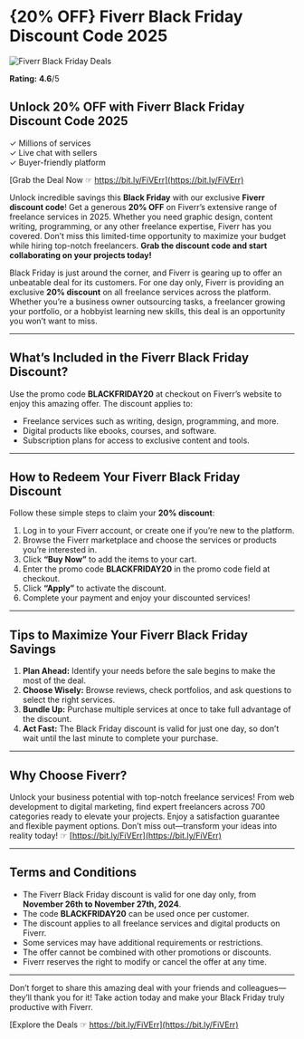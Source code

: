# {20% OFF} Fiverr Black Friday Discount Code 2025

![Fiverr Black Friday Deals](https://blackfridaydeals.store/wp-content/uploads/2023/09/Fiverr.webp)

**Rating:** **4.6**/5

## **Unlock 20% OFF with Fiverr Black Friday Discount Code 2025**

✓ Millions of services  
✓ Live chat with sellers  
✓ Buyer-friendly platform  

[Grab the Deal Now ☞ https://bit.ly/FiVErr](https://bit.ly/FiVErr)

Unlock incredible savings this **Black Friday** with our exclusive **Fiverr discount code**! Get a generous **20% OFF** on Fiverr’s extensive range of freelance services in 2025. Whether you need graphic design, content writing, programming, or any other freelance expertise, Fiverr has you covered. Don’t miss this limited-time opportunity to maximize your budget while hiring top-notch freelancers. **Grab the discount code and start collaborating on your projects today!**

Black Friday is just around the corner, and Fiverr is gearing up to offer an unbeatable deal for its customers. For one day only, Fiverr is providing an exclusive **20% discount** on all freelance services across the platform. Whether you’re a business owner outsourcing tasks, a freelancer growing your portfolio, or a hobbyist learning new skills, this deal is an opportunity you won’t want to miss.

---

## **What’s Included in the Fiverr Black Friday Discount?**

Use the promo code **BLACKFRIDAY20** at checkout on Fiverr’s website to enjoy this amazing offer. The discount applies to:

- Freelance services such as writing, design, programming, and more.  
- Digital products like ebooks, courses, and software.  
- Subscription plans for access to exclusive content and tools.  

---

## **How to Redeem Your Fiverr Black Friday Discount**

Follow these simple steps to claim your **20% discount**:

1. Log in to your Fiverr account, or create one if you’re new to the platform.  
2. Browse the Fiverr marketplace and choose the services or products you’re interested in.  
3. Click **“Buy Now”** to add the items to your cart.  
4. Enter the promo code **BLACKFRIDAY20** in the promo code field at checkout.  
5. Click **“Apply”** to activate the discount.  
6. Complete your payment and enjoy your discounted services!  

---

## **Tips to Maximize Your Fiverr Black Friday Savings**

1. **Plan Ahead:** Identify your needs before the sale begins to make the most of the deal.  
2. **Choose Wisely:** Browse reviews, check portfolios, and ask questions to select the right services.  
3. **Bundle Up:** Purchase multiple services at once to take full advantage of the discount.  
4. **Act Fast:** The Black Friday discount is valid for just one day, so don’t wait until the last minute to complete your purchase.  

---

## **Why Choose Fiverr?**

Unlock your business potential with top-notch freelance services! From web development to digital marketing, find expert freelancers across 700 categories ready to elevate your projects. Enjoy a satisfaction guarantee and flexible payment options. Don’t miss out—transform your ideas into reality today! ☞ [https://bit.ly/FiVErr](https://bit.ly/FiVErr)

---

## **Terms and Conditions**

- The Fiverr Black Friday discount is valid for one day only, from **November 26th to November 27th, 2024**.  
- The code **BLACKFRIDAY20** can be used once per customer.  
- The discount applies to all freelance services and digital products on Fiverr.  
- Some services may have additional requirements or restrictions.  
- The offer cannot be combined with other promotions or discounts.  
- Fiverr reserves the right to modify or cancel the offer at any time.  

---

Don’t forget to share this amazing deal with your friends and colleagues—they’ll thank you for it! Take action today and make your Black Friday truly productive with Fiverr.

[Explore the Deals ☞ https://bit.ly/FiVErr](https://bit.ly/FiVErr)
